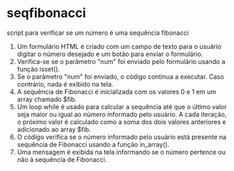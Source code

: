 # seqfibonacci
script para verificar se um número é uma sequência fibonacci

1. Um formulário HTML é criado com um campo de texto para o usuário digitar o número desejado e um botão para enviar o formulário.
2. Verifica-se se o parâmetro "num" foi enviado pelo formulário usando a função isset().
3. Se o parâmetro "num" foi enviado, o código continua a executar. Caso contrário, nada é exibido na tela.
4. A sequência de Fibonacci é inicializada com os valores 0 e 1 em um array chamado $fib.
5. Um loop while é usado para calcular a sequência até que o último valor seja maior ou igual ao número informado pelo usuário. A cada iteração, o próximo valor é calculado como a soma dos dois valores anteriores e adicionado ao array $fib.
6. O código verifica se o número informado pelo usuário está presente na sequência de Fibonacci usando a função in_array().
7. Uma mensagem é exibida na tela informando se o número pertence ou não à sequência de Fibonacci.
